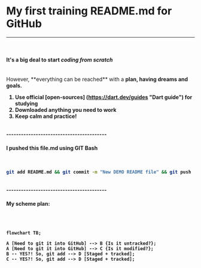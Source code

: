 # My first training README.md for GitHub
----------------------------------------
<br>

#### It's a big deal to start *coding from scratch*
<br>
 However, **everything can be reached** with a <b>plan<b>, having <b>dreams and goals<b>.
<br>

1. Use official [open-sources] (https://dart.dev/guides "Dart guide") for studying
2. Downloaded anything you need to work
3. Keep calm and practice!
<br>
-----------------------------------------
<br>

#### I pushed this file.md using GIT Bash
<br>

```bash
git add README.md && git commit -m "New DEMO README file" && git push

```
<br>
-----------------------------------------

#### My scheme plan:
<br>

```mermaid

flowchart TB;

A [Need to git it into GitHub] --> B {Is it untracked?};
A [Need to git it into GitHub] --> C {Is it modified?};
B -- YES?! So, git add --> D [Staged + tracked];
C -- YES?! So, git add --> D [Staged + tracked];

```

